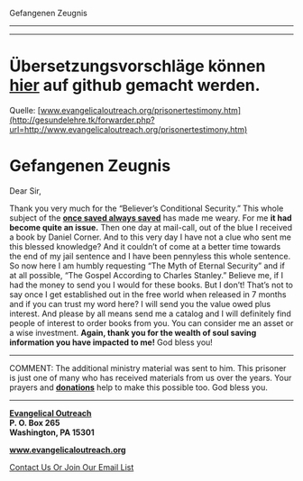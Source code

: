 <!--t Gefangenen Zeugnis - in Arbeit (0% übersetzt) t-->
<!--d d-->

Gefangenen Zeugnis

- - - 
- - -

# Übersetzungsvorschläge können [hier](https://github.com/gesundelehre/gesundelehre_translate/blob/master/content/zeugnisse/gefangenen-zeugnis.md) auf github gemacht werden.

Quelle: [www.evangelicaloutreach.org/prisonertestimony.htm](http://gesundelehre.tk/forwarder.php?url=http://www.evangelicaloutreach.org/prisonertestimony.htm)

# Gefangenen Zeugnis

Dear Sir,

Thank you very much for the “Believer’s Conditional Security.” This whole subject of the **[once saved always saved](http://gesundelehre.tk/forwarder.php?url=http://www.evangelicaloutreach.org/eternal-security.html)** has made me weary. For me **it had become quite an issue.** Then one day at mail-call, out of the blue I received a book by Daniel Corner. And to this very day I have not a clue who sent me this blessed knowledge? And it couldn’t of come at a better time towards the end of my jail sentence and I have been pennyless this whole sentence. So now here I am humbly requesting “The Myth of Eternal Security” and if at all possible, “The Gospel According to Charles Stanley.” Believe me, if I had the money to send you I would for these books. But I don’t! That’s not to say once I get established out in the free world when released in 7 months and if you can trust my word here? I will send you the value owed plus interest. And please by all means send me a catalog and I will definitely find people of interest to order books from you. You can consider me an asset or a wise investment. **Again, thank you for the wealth of soul saving information you have impacted to me!** God bless you!

___________

COMMENT: The additional ministry material was sent to him. This prisoner is just one of many who has received materials from us over the years. Your prayers and **[donations](http://gesundelehre.tk/forwarder.php?url=http://www.evangelicaloutreach.org/support.html)** help to make this possible too. God bless you.

* * *

**[Evangelical Outreach](http://gesundelehre.tk/forwarder.php?url=http://www.evangelicaloutreach.org/index.html)**  
**P. O. Box 265**  
**Washington, PA 15301**

**www.evangelicaloutreach.org**

[Contact Us Or Join Our Email List](http://gesundelehre.tk/forwarder.php?url=http://www.evangelicaloutreach.org/contact.html)